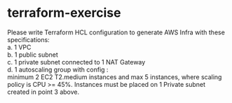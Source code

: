 # terraform-exercise

Please write Terraform HCL configuration to generate AWS Infra with these specifications:<br />
a. 1 VPC <br />
b. 1 public subnet <br />
c. 1 private subnet connected to 1 NAT Gateway <br />
d. 1 autoscaling group with config : <br />
minimum 2 EC2 T2.medium instances and max 5 instances, where scaling policy
is CPU >= 45%. Instances must be placed on 1 Private subnet created in
point 3 above.
